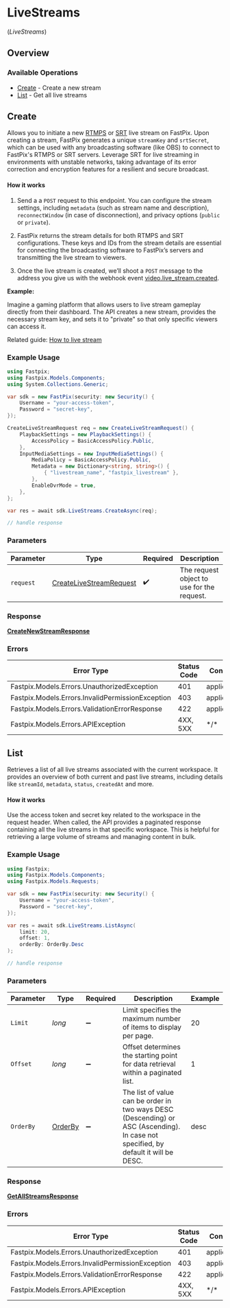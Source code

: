 # LiveStreams
(*LiveStreams*)

## Overview

### Available Operations

* [Create](#create) - Create a new stream
* [List](#list) - Get all live streams

## Create

Allows you to initiate a new <a href="https://docs.fastpix.io/docs/get-started-with-live-streaming">RTMPS</a> or <a href="https://docs.fastpix.io/docs/using-srt-to-live-stream">SRT</a> live stream on FastPix. Upon creating a stream, FastPix generates a unique `streamKey` and `srtSecret`, which can be used with any broadcasting software (like OBS) to connect to FastPix's RTMPS or SRT servers.
Leverage SRT for live streaming in environments with unstable networks, taking advantage of its error correction and encryption features for a resilient and secure broadcast. 

<h4>How it works</h4> 

1. Send a a `POST` request to this endpoint. You can configure the stream settings, including `metadata` (such as stream name and description), `reconnectWindow` (in case of disconnection), and privacy options (`public` or `private`). 

2. FastPix returns the stream details for both RTMPS and SRT configurations. These keys and IDs from the stream details are essential for connecting the broadcasting software to FastPix’s servers and transmitting the live stream to viewers.

3. Once the live stream is created, we’ll shoot a `POST` message to the address you give us with the webhook event <a href="https://docs.fastpix.io/docs/live-events#videolive_streamcreated">video.live_stream.created</a>.


**Example:**


  Imagine a gaming platform that allows users to live stream gameplay directly from their dashboard. The API creates a new stream, provides the necessary stream key, and sets it to "private" so that only specific viewers can access it. 


Related guide: <a href="https://docs.fastpix.io/docs/how-to-livestream">How to live stream</a>

### Example Usage

<!-- UsageSnippet language="csharp" operationID="create-new-stream" method="post" path="/live/streams" -->
```csharp
using Fastpix;
using Fastpix.Models.Components;
using System.Collections.Generic;

var sdk = new FastPix(security: new Security() {
    Username = "your-access-token",
    Password = "secret-key",
});

CreateLiveStreamRequest req = new CreateLiveStreamRequest() {
    PlaybackSettings = new PlaybackSettings() {
        AccessPolicy = BasicAccessPolicy.Public,
    },
    InputMediaSettings = new InputMediaSettings() {
        MediaPolicy = BasicAccessPolicy.Public,
        Metadata = new Dictionary<string, string>() {
            { "livestream_name", "fastpix_livestream" },
        },
        EnableDvrMode = true,
    },
};

var res = await sdk.LiveStreams.CreateAsync(req);

// handle response
```

### Parameters

| Parameter                                                                     | Type                                                                          | Required                                                                      | Description                                                                   |
| ----------------------------------------------------------------------------- | ----------------------------------------------------------------------------- | ----------------------------------------------------------------------------- | ----------------------------------------------------------------------------- |
| `request`                                                                     | [CreateLiveStreamRequest](../../Models/Components/CreateLiveStreamRequest.md) | :heavy_check_mark:                                                            | The request object to use for the request.                                    |

### Response

**[CreateNewStreamResponse](../../Models/Requests/CreateNewStreamResponse.md)**

### Errors

| Error Type                                       | Status Code                                      | Content Type                                     |
| ------------------------------------------------ | ------------------------------------------------ | ------------------------------------------------ |
| Fastpix.Models.Errors.UnauthorizedException      | 401                                              | application/json                                 |
| Fastpix.Models.Errors.InvalidPermissionException | 403                                              | application/json                                 |
| Fastpix.Models.Errors.ValidationErrorResponse    | 422                                              | application/json                                 |
| Fastpix.Models.Errors.APIException               | 4XX, 5XX                                         | \*/\*                                            |

## List

Retrieves a list of all live streams associated with the current workspace. It provides an overview of both current and past live streams, including details like `streamId`, `metadata`, `status`, `createdAt` and more.


#### How it works

Use the access token and secret key related to the workspace in the request header. When called, the API provides a paginated response containing all the live streams in that specific workspace. This is helpful for retrieving a large volume of streams and managing content in bulk.

### Example Usage

<!-- UsageSnippet language="csharp" operationID="get-all-streams" method="get" path="/live/streams" -->
```csharp
using Fastpix;
using Fastpix.Models.Components;
using Fastpix.Models.Requests;

var sdk = new FastPix(security: new Security() {
    Username = "your-access-token",
    Password = "secret-key",
});

var res = await sdk.LiveStreams.ListAsync(
    limit: 20,
    offset: 1,
    orderBy: OrderBy.Desc
);

// handle response
```

### Parameters

| Parameter                                                                                                                           | Type                                                                                                                                | Required                                                                                                                            | Description                                                                                                                         | Example                                                                                                                             |
| ----------------------------------------------------------------------------------------------------------------------------------- | ----------------------------------------------------------------------------------------------------------------------------------- | ----------------------------------------------------------------------------------------------------------------------------------- | ----------------------------------------------------------------------------------------------------------------------------------- | ----------------------------------------------------------------------------------------------------------------------------------- |
| `Limit`                                                                                                                             | *long*                                                                                                                              | :heavy_minus_sign:                                                                                                                  | Limit specifies the maximum number of items to display per page.                                                                    | 20                                                                                                                                  |
| `Offset`                                                                                                                            | *long*                                                                                                                              | :heavy_minus_sign:                                                                                                                  | Offset determines the starting point for data retrieval within a paginated list.                                                    | 1                                                                                                                                   |
| `OrderBy`                                                                                                                           | [OrderBy](../../Models/Requests/OrderBy.md)                                                                                         | :heavy_minus_sign:                                                                                                                  | The list of value can be order in two ways DESC (Descending) or ASC (Ascending). In case not specified, by default it will be DESC. | desc                                                                                                                                |

### Response

**[GetAllStreamsResponse](../../Models/Requests/GetAllStreamsResponse.md)**

### Errors

| Error Type                                       | Status Code                                      | Content Type                                     |
| ------------------------------------------------ | ------------------------------------------------ | ------------------------------------------------ |
| Fastpix.Models.Errors.UnauthorizedException      | 401                                              | application/json                                 |
| Fastpix.Models.Errors.InvalidPermissionException | 403                                              | application/json                                 |
| Fastpix.Models.Errors.ValidationErrorResponse    | 422                                              | application/json                                 |
| Fastpix.Models.Errors.APIException               | 4XX, 5XX                                         | \*/\*                                            |